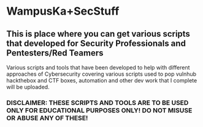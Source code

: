 # WampusKa+SecStuff

## This is place where you can get various scripts that developed for Security Professionals and Pentesters/Red Teamers

Various scripts and tools that have been developed to help with different approaches of Cybersecurity covering various scripts used to pop vulnhub
hackthebox and CTF boxes, automation and other dev work that I complete will be uploaded.

### DISCLAIMER: THESE SCRIPTS AND TOOLS ARE TO BE USED ONLY FOR EDUCATIONAL PURPOSES ONLY! DO NOT MISUSE OR ABUSE ANY OF THESE!

